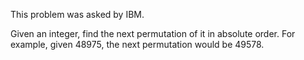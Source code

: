 This problem was asked by IBM.

Given an integer, find the next permutation of it in absolute order. For example, given 48975, the next permutation would be 49578.
